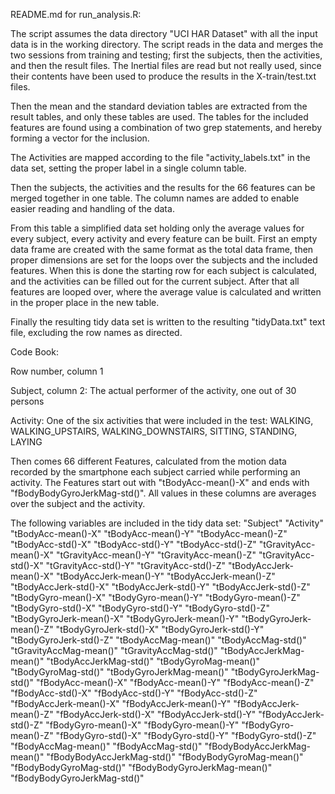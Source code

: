 README.md for run_analysis.R:

The script assumes the data directory "UCI HAR Dataset" with all the input data is in the working directory. The script reads in the data and merges the two sessions from training and testing; first the subjects, then the activities, and then the result files. The Inertial files are read but not really used, since their contents have been used to produce the results in the X-train/test.txt files.

Then the mean and the standard deviation tables are extracted from the result tables, and only these tables are used. The tables for the included features are found using a combination of two grep statements, and hereby forming a vector for the inclusion.

The Activities are mapped according to the file "activity_labels.txt" in the data set, setting the proper label in a single column table.

Then the subjects, the activities and the results for the 66 features can be merged together in one table. The column names are added to enable easier reading and handling of the data.

From this table a simplified data set holding only the average values for every subject, every activity and every feature can be built. First an empty data frame are created with the same format as the total data frame, then proper dimensions are set for the loops over the subjects and the included features. When this is done the starting row for each subject is calculated, and the activities can be filled out for the current subject. After that all features are looped over, where the average value is calculated and written in the proper place in the new table.

Finally the resulting tidy data set is written to the resulting "tidyData.txt" text file, excluding the row names as directed.



Code Book:

Row number, column 1

Subject, column 2: The actual performer of the activity, one out of 30 persons

Activity: One of the six activities that were included in the test: WALKING, WALKING_UPSTAIRS, WALKING_DOWNSTAIRS, SITTING, STANDING, LAYING

Then comes 66 different Features, calculated from the motion data recorded by the smartphone each subject carried while performing an activity. The Features start out with "tBodyAcc-mean()-X" and ends with "fBodyBodyGyroJerkMag-std()". All values in these columns are averages over the subject and the activity.

The following variables are included in the tidy data set:
"Subject" "Activity" "tBodyAcc-mean()-X" "tBodyAcc-mean()-Y" "tBodyAcc-mean()-Z" "tBodyAcc-std()-X" "tBodyAcc-std()-Y" "tBodyAcc-std()-Z" "tGravityAcc-mean()-X" "tGravityAcc-mean()-Y" "tGravityAcc-mean()-Z" "tGravityAcc-std()-X" "tGravityAcc-std()-Y" "tGravityAcc-std()-Z" "tBodyAccJerk-mean()-X" "tBodyAccJerk-mean()-Y" "tBodyAccJerk-mean()-Z" "tBodyAccJerk-std()-X" "tBodyAccJerk-std()-Y" "tBodyAccJerk-std()-Z" "tBodyGyro-mean()-X" "tBodyGyro-mean()-Y" "tBodyGyro-mean()-Z" "tBodyGyro-std()-X" "tBodyGyro-std()-Y" "tBodyGyro-std()-Z" "tBodyGyroJerk-mean()-X" "tBodyGyroJerk-mean()-Y" "tBodyGyroJerk-mean()-Z" "tBodyGyroJerk-std()-X" "tBodyGyroJerk-std()-Y" "tBodyGyroJerk-std()-Z" "tBodyAccMag-mean()" "tBodyAccMag-std()" "tGravityAccMag-mean()" "tGravityAccMag-std()" "tBodyAccJerkMag-mean()" "tBodyAccJerkMag-std()" "tBodyGyroMag-mean()" "tBodyGyroMag-std()" "tBodyGyroJerkMag-mean()" "tBodyGyroJerkMag-std()" "fBodyAcc-mean()-X" "fBodyAcc-mean()-Y" "fBodyAcc-mean()-Z" "fBodyAcc-std()-X" "fBodyAcc-std()-Y" "fBodyAcc-std()-Z" "fBodyAccJerk-mean()-X" "fBodyAccJerk-mean()-Y" "fBodyAccJerk-mean()-Z" "fBodyAccJerk-std()-X" "fBodyAccJerk-std()-Y" "fBodyAccJerk-std()-Z" "fBodyGyro-mean()-X" "fBodyGyro-mean()-Y" "fBodyGyro-mean()-Z" "fBodyGyro-std()-X" "fBodyGyro-std()-Y" "fBodyGyro-std()-Z" "fBodyAccMag-mean()" "fBodyAccMag-std()" "fBodyBodyAccJerkMag-mean()" "fBodyBodyAccJerkMag-std()" "fBodyBodyGyroMag-mean()" "fBodyBodyGyroMag-std()" "fBodyBodyGyroJerkMag-mean()" "fBodyBodyGyroJerkMag-std()"
